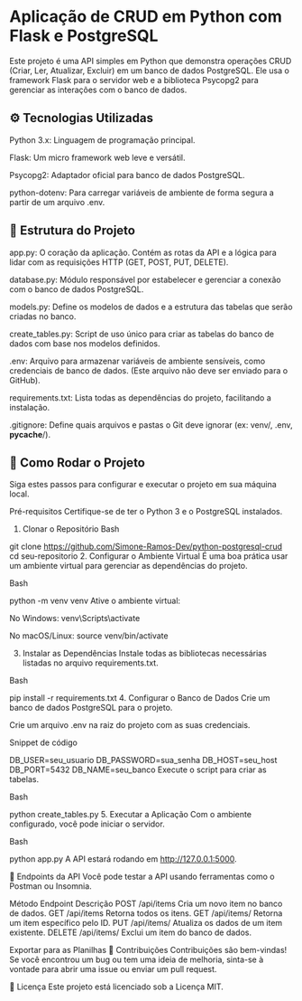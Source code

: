 # Aplicação de CRUD em Python com Flask e PostgreSQL
Este projeto é uma API simples em Python que demonstra operações CRUD (Criar, Ler, Atualizar, Excluir) em um banco de dados PostgreSQL. Ele usa o framework Flask para o servidor web e a biblioteca Psycopg2 para gerenciar as interações com o banco de dados.

## ⚙️ Tecnologias Utilizadas
Python 3.x: Linguagem de programação principal.

Flask: Um micro framework web leve e versátil.

Psycopg2: Adaptador oficial para banco de dados PostgreSQL.

python-dotenv: Para carregar variáveis de ambiente de forma segura a partir de um arquivo .env.

## 📂 Estrutura do Projeto
app.py: O coração da aplicação. Contém as rotas da API e a lógica para lidar com as requisições HTTP (GET, POST, PUT, DELETE).

database.py: Módulo responsável por estabelecer e gerenciar a conexão com o banco de dados PostgreSQL.

models.py: Define os modelos de dados e a estrutura das tabelas que serão criadas no banco.

create_tables.py: Script de uso único para criar as tabelas do banco de dados com base nos modelos definidos.

.env: Arquivo para armazenar variáveis de ambiente sensíveis, como credenciais de banco de dados. (Este arquivo não deve ser enviado para o GitHub).

requirements.txt: Lista todas as dependências do projeto, facilitando a instalação.

.gitignore: Define quais arquivos e pastas o Git deve ignorar (ex: venv/, .env, __pycache__/).

## 🚀 Como Rodar o Projeto
Siga estes passos para configurar e executar o projeto em sua máquina local.

Pré-requisitos
Certifique-se de ter o Python 3 e o PostgreSQL instalados.

1. Clonar o Repositório
Bash

git clone https://github.com/Simone-Ramos-Dev/python-postgresql-crud
cd seu-repositorio
2. Configurar o Ambiente Virtual
É uma boa prática usar um ambiente virtual para gerenciar as dependências do projeto.

Bash

python -m venv venv
Ative o ambiente virtual:

No Windows: venv\Scripts\activate

No macOS/Linux: source venv/bin/activate

3. Instalar as Dependências
Instale todas as bibliotecas necessárias listadas no arquivo requirements.txt.

Bash

pip install -r requirements.txt
4. Configurar o Banco de Dados
Crie um banco de dados PostgreSQL para o projeto.

Crie um arquivo .env na raiz do projeto com as suas credenciais.

Snippet de código

DB_USER=seu_usuario
DB_PASSWORD=sua_senha
DB_HOST=seu_host
DB_PORT=5432
DB_NAME=seu_banco
Execute o script para criar as tabelas.

Bash

python create_tables.py
5. Executar a Aplicação
Com o ambiente configurado, você pode iniciar o servidor.

Bash

python app.py
A API estará rodando em http://127.0.0.1:5000.

📝 Endpoints da API
Você pode testar a API usando ferramentas como o Postman ou Insomnia.

Método	Endpoint	Descrição
POST	/api/items	Cria um novo item no banco de dados.
GET	/api/items	Retorna todos os itens.
GET	/api/items/<id>	Retorna um item específico pelo ID.
PUT	/api/items/<id>	Atualiza os dados de um item existente.
DELETE	/api/items/<id>	Exclui um item do banco de dados.

Exportar para as Planilhas
🤝 Contribuições
Contribuições são bem-vindas! Se você encontrou um bug ou tem uma ideia de melhoria, sinta-se à vontade para abrir uma issue ou enviar um pull request.

📄 Licença
Este projeto está licenciado sob a Licença MIT.
